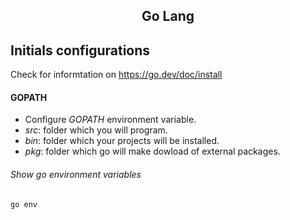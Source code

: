 <h2 align="center">Go Lang</h2>

## Initials configurations
Check for informtation on https://go.dev/doc/install

#### GOPATH
* Configure _GOPATH_ environment variable.
* _src_: folder which you will program.
* _bin_: folder which your projects will be installed.
* _pkg_: folder which go will make dowload of external packages.
###### Show go environment variables
```console
go env
```
